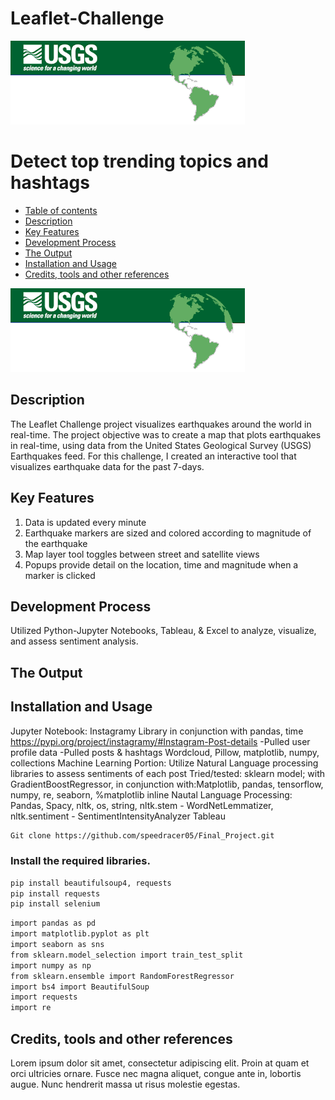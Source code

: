 # Leaflet-Challenge

![](https://github.com/speedracer05/leaflet-challenge/blob/main/Leaflet-Step-1/images/USGS_global.png)

# Detect top trending topics and hashtags

-   [Table of contents](#table-of-contents)
-   [Description](#description)
-   [Key Features](#key-features)
-   [Development Process](#developement-process)
-   [The Output](#the-ouput)
-   [Installation and Usage](#installation-and-usage)
-   [Credits, tools and other references](#credits-tools-and-other-references)

![](https://github.com/speedracer05/leaflet-challenge/blob/main/Leaflet-Step-1/images/USGS_global.png)

## Description
The Leaflet Challenge project visualizes earthquakes around the world in real-time. The project objective was to create a map that plots earthquakes in  real-time, using data from the United States Geological Survey (USGS) Earthquakes feed. For this challenge, I created an interactive tool that visualizes earthquake data for the past 7-days.   

## Key Features
1. Data is updated every minute
2. Earthquake markers are sized and colored according to magnitude of the earthquake
3. Map layer tool toggles between street and satellite views
4. Popups provide detail on the location, time and magnitude when a marker is clicked

## Development Process

Utilized Python-Jupyter Notebooks, Tableau, & Excel to analyze, visualize, and assess sentiment analysis. 

## The Output



## Installation and Usage
Jupyter Notebook:
Instagramy Library in conjunction with pandas, time
https://pypi.org/project/instagramy/#Instagram-Post-details 
-Pulled user profile data
-Pulled posts & hashtags
Wordcloud, Pillow, matplotlib, numpy, collections
Machine Learning Portion: Utilize Natural Language processing libraries to assess sentiments of each post
Tried/tested: sklearn model; with GradientBoostRegressor, in conjunction with:Matplotlib, pandas, tensorflow, numpy, re, seaborn, %matplotlib inline
Nautal Language Processing: Pandas, Spacy, nltk, os, string, nltk.stem - WordNetLemmatizer, nltk.sentiment - SentimentIntensityAnalyzer
Tableau



```bash
Git clone https://github.com/speedracer05/Final_Project.git
```
### Install the required libraries.
```bash
pip install beautifulsoup4, requests
pip install requests
pip install selenium
```

```bash
import pandas as pd
import matplotlib.pyplot as plt
import seaborn as sns
from sklearn.model_selection import train_test_split
import numpy as np
from sklearn.ensemble import RandomForestRegressor
import bs4 import BeautifulSoup
import requests
import re
```

## Credits, tools and other references
Lorem ipsum dolor sit amet, consectetur adipiscing elit. Proin at quam et orci
ultricies ornare. Fusce nec magna aliquet, congue ante in, lobortis augue. Nunc
hendrerit massa ut risus molestie egestas.
